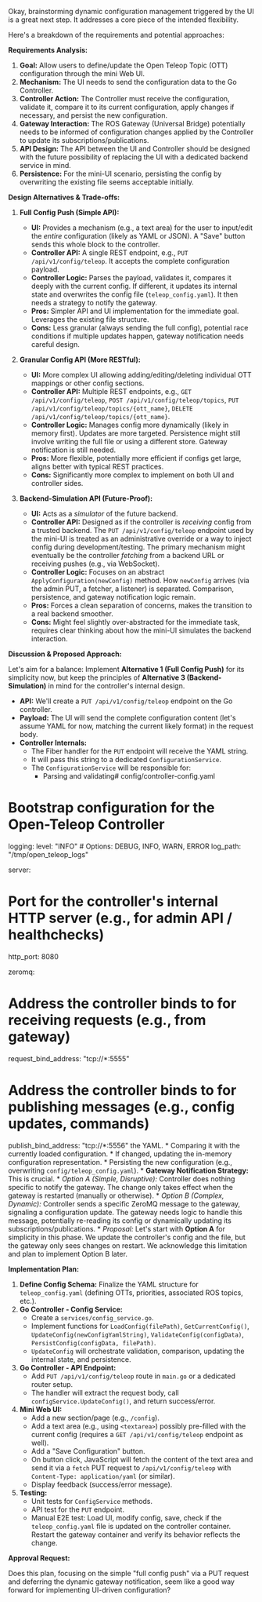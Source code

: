
Okay, brainstorming dynamic configuration management triggered by the UI is a great next step. It addresses a core piece of the intended flexibility.

Here's a breakdown of the requirements and potential approaches:

**Requirements Analysis:**

1.  **Goal:** Allow users to define/update the Open Teleop Topic (OTT) configuration through the mini Web UI.
2.  **Mechanism:** The UI needs to send the configuration data to the Go Controller.
3.  **Controller Action:** The Controller must receive the configuration, validate it, compare it to its current configuration, apply changes if necessary, and persist the new configuration.
4.  **Gateway Interaction:** The ROS Gateway (Universal Bridge) potentially needs to be informed of configuration changes applied by the Controller to update its subscriptions/publications.
5.  **API Design:** The API between the UI and Controller should be designed with the future possibility of replacing the UI with a dedicated backend service in mind.
6.  **Persistence:** For the mini-UI scenario, persisting the config by overwriting the existing file seems acceptable initially.

**Design Alternatives & Trade-offs:**

1.  **Full Config Push (Simple API):**
    *   **UI:** Provides a mechanism (e.g., a text area) for the user to input/edit the *entire* configuration (likely as YAML or JSON). A "Save" button sends this whole block to the controller.
    *   **Controller API:** A single REST endpoint, e.g., `PUT /api/v1/config/teleop`. It accepts the complete configuration payload.
    *   **Controller Logic:** Parses the payload, validates it, compares it deeply with the current config. If different, it updates its internal state and overwrites the config file (`teleop_config.yaml`). It then needs a strategy to notify the gateway.
    *   **Pros:** Simpler API and UI implementation for the immediate goal. Leverages the existing file structure.
    *   **Cons:** Less granular (always sending the full config), potential race conditions if multiple updates happen, gateway notification needs careful design.

2.  **Granular Config API (More RESTful):**
    *   **UI:** More complex UI allowing adding/editing/deleting individual OTT mappings or other config sections.
    *   **Controller API:** Multiple REST endpoints, e.g., `GET /api/v1/config/teleop`, `POST /api/v1/config/teleop/topics`, `PUT /api/v1/config/teleop/topics/{ott_name}`, `DELETE /api/v1/config/teleop/topics/{ott_name}`.
    *   **Controller Logic:** Manages config more dynamically (likely in memory first). Updates are more targeted. Persistence might still involve writing the full file or using a different store. Gateway notification is still needed.
    *   **Pros:** More flexible, potentially more efficient if configs get large, aligns better with typical REST practices.
    *   **Cons:** Significantly more complex to implement on both UI and controller sides.

3.  **Backend-Simulation API (Future-Proof):**
    *   **UI:** Acts as a *simulator* of the future backend.
    *   **Controller API:** Designed as if the controller is *receiving* config from a trusted backend. The `PUT /api/v1/config/teleop` endpoint used by the mini-UI is treated as an administrative override or a way to inject config during development/testing. The primary mechanism might eventually be the controller *fetching* from a backend URL or receiving pushes (e.g., via WebSocket).
    *   **Controller Logic:** Focuses on an abstract `ApplyConfiguration(newConfig)` method. How `newConfig` arrives (via the admin PUT, a fetcher, a listener) is separated. Comparison, persistence, and gateway notification logic remain.
    *   **Pros:** Forces a clean separation of concerns, makes the transition to a real backend smoother.
    *   **Cons:** Might feel slightly over-abstracted for the immediate task, requires clear thinking about how the mini-UI simulates the backend interaction.

**Discussion & Proposed Approach:**

Let's aim for a balance: Implement **Alternative 1 (Full Config Push)** for its simplicity now, but keep the principles of **Alternative 3 (Backend-Simulation)** in mind for the controller's internal design.

*   **API:** We'll create a `PUT /api/v1/config/teleop` endpoint on the Go controller.
*   **Payload:** The UI will send the complete configuration content (let's assume YAML for now, matching the current likely format) in the request body.
*   **Controller Internals:**
    *   The Fiber handler for the `PUT` endpoint will receive the YAML string.
    *   It will pass this string to a dedicated `ConfigurationService`.
    *   The `ConfigurationService` will be responsible for:
        *   Parsing and validating# config/controller-config.yaml
# Bootstrap configuration for the Open-Teleop Controller

logging:
  level: "INFO" # Options: DEBUG, INFO, WARN, ERROR
  log_path: "/tmp/open_teleop_logs"
  
server:
  # Port for the controller's internal HTTP server (e.g., for admin API / healthchecks)
  http_port: 8080 

zeromq:
  # Address the controller binds to for receiving requests (e.g., from gateway)
  request_bind_address: "tcp://*:5555" 
  # Address the controller binds to for publishing messages (e.g., config updates, commands)
  publish_bind_address: "tcp://*:5556"
   the YAML.
        *   Comparing it with the currently loaded configuration.
        *   If changed, updating the in-memory configuration representation.
        *   Persisting the new configuration (e.g., overwriting `config/teleop_config.yaml`).
        *   **Gateway Notification Strategy:** This is crucial.
            *   *Option A (Simple, Disruptive):* Controller does nothing specific to notify the gateway. The change only takes effect when the gateway is restarted (manually or otherwise).
            *   *Option B (Complex, Dynamic):* Controller sends a specific ZeroMQ message to the gateway, signaling a configuration update. The gateway needs logic to handle this message, potentially re-reading its config or dynamically updating its subscriptions/publications.
            *   *Proposal:* Let's start with **Option A** for simplicity in this phase. We update the controller's config and the file, but the gateway only sees changes on restart. We acknowledge this limitation and plan to implement Option B later.

**Implementation Plan:**

1.  **Define Config Schema:** Finalize the YAML structure for `teleop_config.yaml` (defining OTTs, priorities, associated ROS topics, etc.).
2.  **Go Controller - Config Service:**
    *   Create a `services/config_service.go`.
    *   Implement functions for `LoadConfig(filePath)`, `GetCurrentConfig()`, `UpdateConfig(newConfigYamlString)`, `ValidateConfig(configData)`, `PersistConfig(configData, filePath)`.
    *   `UpdateConfig` will orchestrate validation, comparison, updating the internal state, and persistence.
3.  **Go Controller - API Endpoint:**
    *   Add `PUT /api/v1/config/teleop` route in `main.go` or a dedicated router setup.
    *   The handler will extract the request body, call `configService.UpdateConfig()`, and return success/error.
4.  **Mini Web UI:**
    *   Add a new section/page (e.g., `/config`).
    *   Add a text area (e.g., using `<textarea>`) possibly pre-filled with the current config (requires a `GET /api/v1/config/teleop` endpoint as well).
    *   Add a "Save Configuration" button.
    *   On button click, JavaScript will fetch the content of the text area and send it via a `fetch` PUT request to `/api/v1/config/teleop` with `Content-Type: application/yaml` (or similar).
    *   Display feedback (success/error message).
5.  **Testing:**
    *   Unit tests for `ConfigService` methods.
    *   API test for the `PUT` endpoint.
    *   Manual E2E test: Load UI, modify config, save, check if the `teleop_config.yaml` file is updated on the controller container. Restart the gateway container and verify its behavior reflects the change.

**Approval Request:**

Does this plan, focusing on the simple "full config push" via a PUT request and deferring the dynamic gateway notification, seem like a good way forward for implementing UI-driven configuration?
